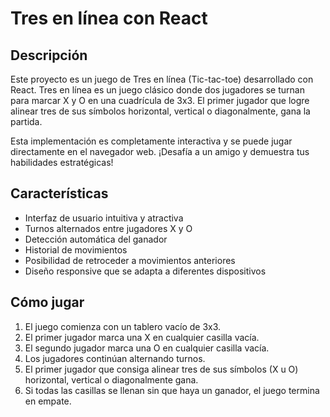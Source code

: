 # Tres en línea con React

## Descripción
Este proyecto es un juego de Tres en línea (Tic-tac-toe) desarrollado con React. Tres en línea es un juego clásico donde dos jugadores se turnan para marcar X y O en una cuadrícula de 3x3. El primer jugador que logre alinear tres de sus símbolos horizontal, vertical o diagonalmente, gana la partida.

Esta implementación es completamente interactiva y se puede jugar directamente en el navegador web. ¡Desafía a un amigo y demuestra tus habilidades estratégicas!

## Características
- Interfaz de usuario intuitiva y atractiva
- Turnos alternados entre jugadores X y O
- Detección automática del ganador
- Historial de movimientos
- Posibilidad de retroceder a movimientos anteriores
- Diseño responsive que se adapta a diferentes dispositivos

## Cómo jugar
1. El juego comienza con un tablero vacío de 3x3.
2. El primer jugador marca una X en cualquier casilla vacía.
3. El segundo jugador marca una O en cualquier casilla vacía.
4. Los jugadores continúan alternando turnos.
5. El primer jugador que consiga alinear tres de sus símbolos (X u O) horizontal, vertical o diagonalmente gana.
6. Si todas las casillas se llenan sin que haya un ganador, el juego termina en empate.


